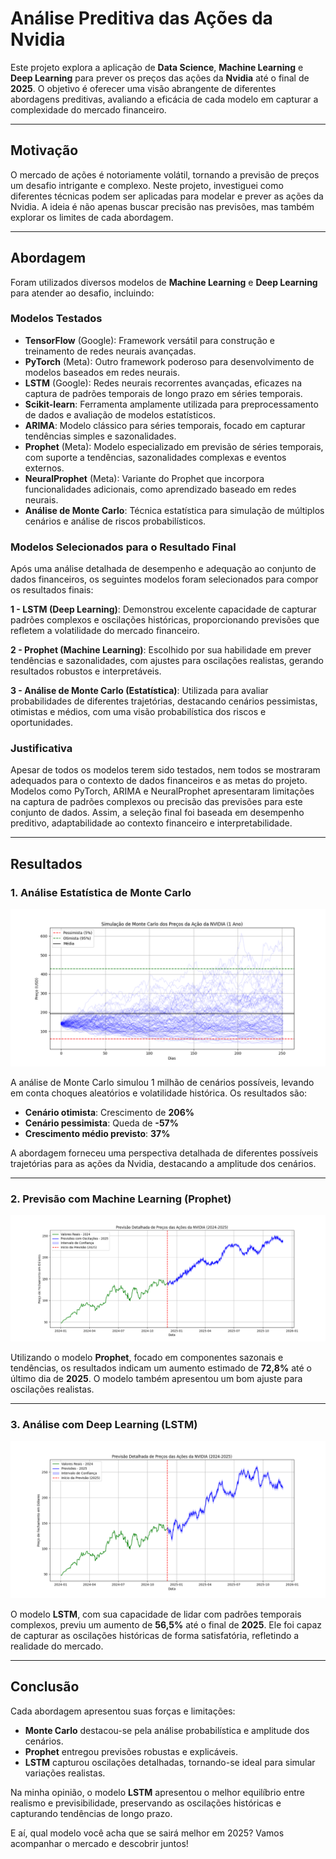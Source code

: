 # Análise Preditiva das Ações da Nvidia

Este projeto explora a aplicação de **Data Science**, **Machine Learning** e **Deep Learning** para prever os preços das ações da **Nvidia** até o final de **2025**. O objetivo é oferecer uma visão abrangente de diferentes abordagens preditivas, avaliando a eficácia de cada modelo em capturar a complexidade do mercado financeiro.

---

## Motivação

O mercado de ações é notoriamente volátil, tornando a previsão de preços um desafio intrigante e complexo. Neste projeto, investiguei como diferentes técnicas podem ser aplicadas para modelar e prever as ações da Nvidia. A ideia é não apenas buscar precisão nas previsões, mas também explorar os limites de cada abordagem.

---

## Abordagem
Foram utilizados diversos modelos de **Machine Learning** e **Deep Learning** para atender ao desafio, incluindo:


### Modelos Testados
- **TensorFlow** (Google): Framework versátil para construção e treinamento de redes neurais avançadas.
- **PyTorch** (Meta): Outro framework poderoso para desenvolvimento de modelos baseados em redes neurais.
- **LSTM** (Google): Redes neurais recorrentes avançadas, eficazes na captura de padrões temporais de longo prazo em séries temporais.
- **Scikit-learn**: Ferramenta amplamente utilizada para preprocessamento de dados e avaliação de modelos estatísticos.
- **ARIMA**: Modelo clássico para séries temporais, focado em capturar tendências simples e sazonalidades.
- **Prophet** (Meta): Modelo especializado em previsão de séries temporais, com suporte a tendências, sazonalidades complexas e eventos externos.
- **NeuralProphet** (Meta): Variante do Prophet que incorpora funcionalidades adicionais, como aprendizado baseado em redes neurais.
- **Análise de Monte Carlo**: Técnica estatística para simulação de múltiplos cenários e análise de riscos probabilísticos.


### Modelos Selecionados para o Resultado Final
Após uma análise detalhada de desempenho e adequação ao conjunto de dados financeiros, os seguintes modelos foram selecionados para compor os resultados finais:

**1 - LSTM (Deep Learning)**: Demonstrou excelente capacidade de capturar padrões complexos e oscilações históricas, proporcionando previsões que refletem a volatilidade do mercado financeiro.

**2 - Prophet (Machine Learning)**: Escolhido por sua habilidade em prever tendências e sazonalidades, com ajustes para oscilações realistas, gerando resultados robustos e interpretáveis.

**3 - Análise de Monte Carlo (Estatística)**: Utilizada para avaliar probabilidades de diferentes trajetórias, destacando cenários pessimistas, otimistas e médios, com uma visão probabilística dos riscos e oportunidades.


### Justificativa
Apesar de todos os modelos terem sido testados, nem todos se mostraram adequados para o contexto de dados financeiros e as metas do projeto. Modelos como PyTorch, ARIMA e NeuralProphet apresentaram limitações na captura de padrões complexos ou precisão das previsões para este conjunto de dados. Assim, a seleção final foi baseada em desempenho preditivo, adaptabilidade ao contexto financeiro e interpretabilidade.


---

## Resultados

### 1. **Análise Estatística de Monte Carlo**
![Análise de Monte Carlo](foto_nvidia_monte_carlo_final.png)

A análise de Monte Carlo simulou 1 milhão de cenários possíveis, levando em conta choques aleatórios e volatilidade histórica. Os resultados são:

- **Cenário otimista**: Crescimento de **206%**
- **Cenário pessimista**: Queda de **-57%**
- **Crescimento médio previsto**: **37%**

A abordagem forneceu uma perspectiva detalhada de diferentes possíveis trajetórias para as ações da Nvidia, destacando a amplitude dos cenários.

---

### 2. **Previsão com Machine Learning (Prophet)**
![Prophet](foto_nvidia_forecasting_prophet_final.png)

Utilizando o modelo **Prophet**, focado em componentes sazonais e tendências, os resultados indicam um aumento estimado de **72,8%** até o último dia de **2025**. O modelo também apresentou um bom ajuste para oscilações realistas.

---

### 3. **Análise com Deep Learning (LSTM)**
![LSTM](foto_nvidia_forecasting_deeplearning_lstm_redes_neurais.png)

O modelo **LSTM**, com sua capacidade de lidar com padrões temporais complexos, previu um aumento de **56,5%** até o final de **2025**. Ele foi capaz de capturar as oscilações históricas de forma satisfatória, refletindo a realidade do mercado.

---

## Conclusão

Cada abordagem apresentou suas forças e limitações:

- **Monte Carlo** destacou-se pela análise probabilística e amplitude dos cenários.
- **Prophet** entregou previsões robustas e explicáveis.
- **LSTM** capturou oscilações detalhadas, tornando-se ideal para simular variações realistas.

Na minha opinião, o modelo **LSTM** apresentou o melhor equilíbrio entre realismo e previsibilidade, preservando as oscilações históricas e capturando tendências de longo prazo.

E aí, qual modelo você acha que se sairá melhor em 2025? Vamos acompanhar o mercado e descobrir juntos!
